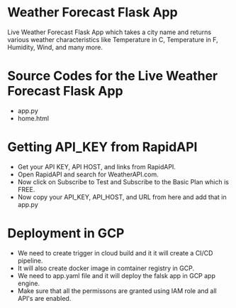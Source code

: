 # Weather Forecast Flask App

Live Weather Forecast Flask App which takes a city name and returns various weather characteristics like Temperature in C, Temperature in F, Humidity, Wind, and many more.

# Source Codes for the Live Weather Forecast Flask App
- app.py
- home.html

# Getting API_KEY from RapidAPI
- Get your API KEY, API HOST, and links from RapidAPI.
- Open RapidAPI and search for WeatherAPI.com.
- Now click on Subscribe to Test and Subscribe to the Basic Plan which is FREE.
- Now copy your API_KEY, API_HOST, and URL from here and add that in app.py

# Deployment in GCP 
  - We need to create trigger in cloud build and it it will create a CI/CD pipeline.
  - It will also create docker image in comtainer registry in GCP.
  - We need to app.yaml file and it will deploy the falsk app in GCP app engine.
  - Make sure that all the permissons are granted using IAM role and all API's are enabled.
